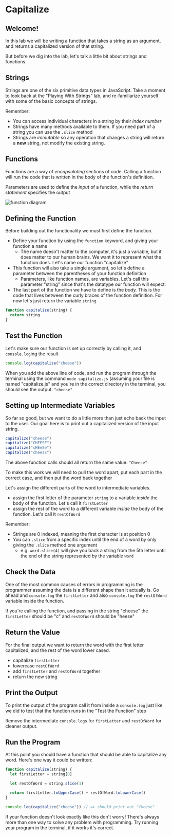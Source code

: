 # Capitalize

## Welcome!

In this lab we will be writing a function that takes a string as an argument, and returns a capitalized version of that string.

But before we dig into the lab, let's talk a little bit about strings and functions.

## Strings

Strings are one of the six primitive data types in JavaScript. Take a moment to look back at the "Playing With Strings" lab, and re-familiarize yourself with some of the basic concepts of strings.

Remember:

- You can access individual characters in a string by their *index number*
- Strings have many methods available to them. If you need part of a string you can use the `.slice` method
- Strings are *immutable* so any operation that changes a string will return a **new** string, not modify the existing string.

## Functions

Functions are a way of *encapsulating* sections of code. Calling a function will run the code that is written in the body of the function's definition.

Parameters are used to define the *input* of a function, while the *return statement* specifies the output

![function diagram](doesn'tExistYet)

## Defining the Function

Before building out the functionality we must first define the function.

- Define your function by using the `function` keyword, and giving your function a name
  - The name doesn't matter to the computer, it's just a variable, but it does matter to our human brains. We want it to represent what the function does. Let's name our function "capitalize"
- This function will also take a single argument, so let's define a parameter between the parentheses of your function definition
  - Parameters, like function names, are variables. Let's call this parameter "string" since that's the datatype our function will expect.
- The last part of the function we have to define is the *body.* This is the code that lives between the curly braces of the function definition. For now let's just return the variable `string`

```js
function capitalize(string) {
  return string
}
```

## Test the Function

Let's make sure our function is set up correctly by calling it, and `console.log`ing the result

```js
console.log(capitalize("cheese"))
```

When you add the above line of code, and run the program through the terminal using the command `node capitalize.js` (assuming your file is named "capitalize.js" and you're in the correct directory in the terminal, you should see the output: `"cheese"`

## Setting up Intermediate Variables

So far so good, but we want to do a little more than just echo back the input to the user.  Our goal here is to print out a capitalized version of the input string.

```js
capitalize("cheese")
capitalize("CHEESE")
capitalize("cHEeSe")
capitalize("cheesE")
```

The above function calls should all return the same value: `"Cheese"`

To make this work we will need to pull the word apart, put each part in the correct case, and then put the word back together

Let's assign the different parts of the word to intermediate variables.

- assign the first letter of the parameter `string` to a variable *inside* the body of the function. Let's call it `firstLetter`
- assign the rest of the word to a different variable *inside* the body of the function. Let's call it `restOfWord`

Remember:

- Strings are 0 indexed, meaning the first character is at position 0
- You can `.slice` from a specific index until the end of a word by only giving the `.slice` method one argument
  - e.g. `word.slice(4)` will give you back a string from the 5th letter until the end of the string represented by the variable `word`

## Check the Data

One of the most common causes of errors in programming is the programmer assuming the data is a different shape than it actually is. Go ahead and `console.log` the `firstLetter` and also `console.log` the `restOfWord` variable inside the function.

If you're calling the function, and passing in the string "cheese" the `firstLetter` should be "c" and `restOfWord` should be "heese"

## Return the Value

For the final output we want to return the word with the first letter capitalized, and the rest of the word lower cased.

- capitalize `firstLetter`
- lowercase `restOfWord`
- add `firstLetter` and `restOfWord` together
- return the new string

## Print the Output

To print the output of the program call it from inside a `console.log` just like we did to test that the function runs in the "Test the Function" step

Remove the intermediate `console.log`s for `firstLetter` and `restOfWord` for cleaner output.

## Run the Program

At this point you should have a function that should be able to capitalize any word. Here's one way it could be written:

```js
function capitalize(string) {
  let firstLetter = string[0]

  let restOfWord = string.slice(1)

  return firstLetter.toUpperCase() + restOfWord.toLowerCase()
}

console.log(capitalize("cheese")) // => should print out "Cheese"
```

If your function doesn't look exactly like this don't worry! There's always more than one way to solve any problem with programming. Try running your program in the terminal, if it works it's correct.

